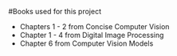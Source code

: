 #Books used for this project

   * Chapters 1 - 2 from Concise Computer Vision
   * Chapter 1 - 4 from Digital Image Processing
   * Chapter 6 from Computer Vision Models

